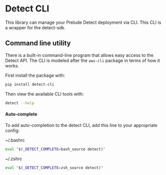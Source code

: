 # Detect CLI

This library can manage your Prelude Detect deployment via CLI. This CLI is a wrapper for the detect-sdk.

## Command line utility

There is a built-in command-line program that allows easy access to the Detect API. The CLI is modeled after the `aws-cli` 
package in terms of how it works.

First install the package with:
```bash
pip install detect-cli
```

Then view the available CLI tools with:
```bash
detect --help
```

#### Auto-complete

To add auto-completion to the detect CLI, add this line to your appropriate config:

~/.bashrc
```zsh
eval "$(_DETECT_COMPLETE=bash_source detect)"
```

~/.zshrc
```zsh
eval "$(_DETECT_COMPLETE=zsh_source detect)"
```